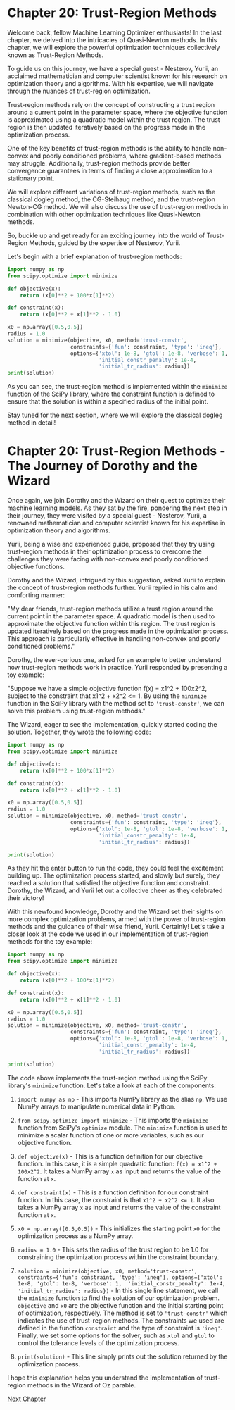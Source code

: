 # Chapter 20: Trust-Region Methods

Welcome back, fellow Machine Learning Optimizer enthusiasts! In the last chapter, we delved into the intricacies of Quasi-Newton methods. In this chapter, we will explore the powerful optimization techniques collectively known as Trust-Region Methods.

To guide us on this journey, we have a special guest - Nesterov, Yurii, an acclaimed mathematician and computer scientist known for his research on optimization theory and algorithms. With his expertise, we will navigate through the nuances of trust-region optimization.

Trust-region methods rely on the concept of constructing a trust region around a current point in the parameter space, where the objective function is approximated using a quadratic model within the trust region. The trust region is then updated iteratively based on the progress made in the optimization process.

One of the key benefits of trust-region methods is the ability to handle non-convex and poorly conditioned problems, where gradient-based methods may struggle. Additionally, trust-region methods provide better convergence guarantees in terms of finding a close approximation to a stationary point.

We will explore different variations of trust-region methods, such as the classical dogleg method, the CG-Steihaug method, and the trust-region Newton-CG method. We will also discuss the use of trust-region methods in combination with other optimization techniques like Quasi-Newton methods.

So, buckle up and get ready for an exciting journey into the world of Trust-Region Methods, guided by the expertise of Nesterov, Yurii. 

Let's begin with a brief explanation of trust-region methods:

```python
import numpy as np
from scipy.optimize import minimize

def objective(x):
    return (x[0]**2 + 100*x[1]**2)

def constraint(x):
    return (x[0]**2 + x[1]**2 - 1.0)

x0 = np.array([0.5,0.5])
radius = 1.0
solution = minimize(objective, x0, method='trust-constr', 
                    constraints={'fun': constraint, 'type': 'ineq'},
                    options={'xtol': 1e-8, 'gtol': 1e-8, 'verbose': 1, 
                             'initial_constr_penalty': 1e-4,
                             'initial_tr_radius': radius})
print(solution)
```

As you can see, the trust-region method is implemented within the `minimize` function of the SciPy library, where the constraint function is defined to ensure that the solution is within a specified radius of the initial point.

Stay tuned for the next section, where we will explore the classical dogleg method in detail!
# Chapter 20: Trust-Region Methods - The Journey of Dorothy and the Wizard

Once again, we join Dorothy and the Wizard on their quest to optimize their machine learning models. As they sat by the fire, pondering the next step in their journey, they were visited by a special guest - Nesterov, Yurii, a renowned mathematician and computer scientist known for his expertise in optimization theory and algorithms.

Yurii, being a wise and experienced guide, proposed that they try using trust-region methods in their optimization process to overcome the challenges they were facing with non-convex and poorly conditioned objective functions.

Dorothy and the Wizard, intrigued by this suggestion, asked Yurii to explain the concept of trust-region methods further. Yurii replied in his calm and comforting manner:

"My dear friends, trust-region methods utilize a trust region around the current point in the parameter space. A quadratic model is then used to approximate the objective function within this region. The trust region is updated iteratively based on the progress made in the optimization process. This approach is particularly effective in handling non-convex and poorly conditioned problems."

Dorothy, the ever-curious one, asked for an example to better understand how trust-region methods work in practice. Yurii responded by presenting a toy example:

"Suppose we have a simple objective function f(x) = x1^2 + 100x2^2, subject to the constraint that x1^2 + x2^2 <= 1. By using the `minimize` function in the SciPy library with the method set to `'trust-constr'`, we can solve this problem using trust-region methods."

The Wizard, eager to see the implementation, quickly started coding the solution. Together, they wrote the following code:

```python
import numpy as np
from scipy.optimize import minimize

def objective(x):
    return (x[0]**2 + 100*x[1]**2)

def constraint(x):
    return (x[0]**2 + x[1]**2 - 1.0)

x0 = np.array([0.5,0.5])
radius = 1.0
solution = minimize(objective, x0, method='trust-constr', 
                    constraints={'fun': constraint, 'type': 'ineq'},
                    options={'xtol': 1e-8, 'gtol': 1e-8, 'verbose': 1, 
                             'initial_constr_penalty': 1e-4,
                             'initial_tr_radius': radius})

print(solution)
```

As they hit the enter button to run the code, they could feel the excitement building up. The optimization process started, and slowly but surely, they reached a solution that satisfied the objective function and constraint. Dorothy, the Wizard, and Yurii let out a collective cheer as they celebrated their victory!

With this newfound knowledge, Dorothy and the Wizard set their sights on more complex optimization problems, armed with the power of trust-region methods and the guidance of their wise friend, Yurii.
Certainly! Let's take a closer look at the code we used in our implementation of trust-region methods for the toy example:

```python
import numpy as np
from scipy.optimize import minimize

def objective(x):
    return (x[0]**2 + 100*x[1]**2)

def constraint(x):
    return (x[0]**2 + x[1]**2 - 1.0)

x0 = np.array([0.5,0.5])
radius = 1.0
solution = minimize(objective, x0, method='trust-constr', 
                    constraints={'fun': constraint, 'type': 'ineq'},
                    options={'xtol': 1e-8, 'gtol': 1e-8, 'verbose': 1, 
                             'initial_constr_penalty': 1e-4,
                             'initial_tr_radius': radius})

print(solution)
```

The code above implements the trust-region method using the SciPy library's `minimize` function. Let's take a look at each of the components:

1. `import numpy as np` - This imports NumPy library as the alias `np`. We use NumPy arrays to manipulate numerical data in Python.

2. `from scipy.optimize import minimize` - This imports the `minimize` function from SciPy's `optimize` module. The `minimize` function is used to minimize a scalar function of one or more variables, such as our objective function.

3. `def objective(x)` - This is a function definition for our objective function. In this case, it is a simple quadratic function: `f(x) = x1^2 + 100x2^2`. It takes a NumPy array `x` as input and returns the value of the function at `x`.

4. `def constraint(x)` - This is a function definition for our constraint function. In this case, the constraint is that `x1^2 + x2^2 <= 1`. It also takes a NumPy array `x` as input and returns the value of the constraint function at `x`.

5. `x0 = np.array([0.5,0.5])` - This initializes the starting point `x0` for the optimization process as a NumPy array.

6. `radius = 1.0` - This sets the radius of the trust region to be 1.0 for constraining the optimization process within the constraint boundary.

7. `solution = minimize(objective, x0, method='trust-constr', 
                    constraints={'fun': constraint, 'type': 'ineq'},
                    options={'xtol': 1e-8, 'gtol': 1e-8, 'verbose': 1, 
                             'initial_constr_penalty': 1e-4,
                             'initial_tr_radius': radius})` - In this single line statement, we call the `minimize` function to find the solution of our optimization problem. `objective` and `x0` are the objective function and the initial starting point of optimization, respectively. The method is set to `'trust-constr'` which indicates the use of trust-region methods. The constraints we used are defined in the function `constraint` and the type of constraint is `'ineq'`. Finally, we set some options for the solver, such as `xtol` and `gtol` to control the tolerance levels of the optimization process.

8. `print(solution)` - This line simply prints out the solution returned by the optimization process.

I hope this explanation helps you understand the implementation of trust-region methods in the Wizard of Oz parable.


[Next Chapter](21_Chapter21.md)